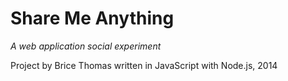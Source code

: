 Share Me Anything
=================

*A web application social experiment*

Project by Brice Thomas written in JavaScript with Node.js, 2014
